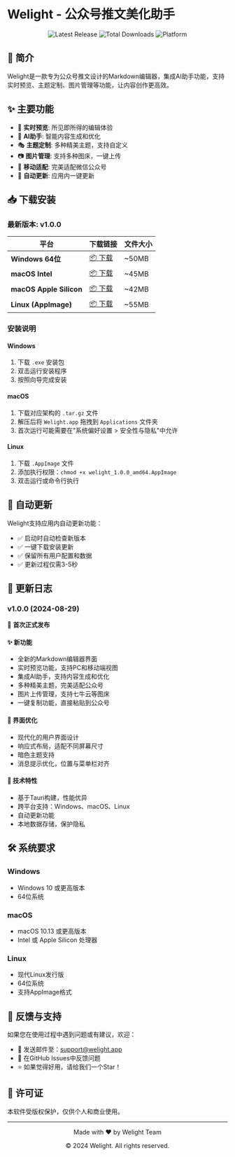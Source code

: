 # Welight - 公众号推文美化助手

<div align="center">
  <img src="https://img.shields.io/github/v/release/08820048/welight-releases?style=for-the-badge" alt="Latest Release">
  <img src="https://img.shields.io/github/downloads/08820048/welight-releases/total?style=for-the-badge" alt="Total Downloads">
  <img src="https://img.shields.io/badge/platform-Windows%20%7C%20macOS%20%7C%20Linux-lightgrey?style=for-the-badge" alt="Platform">
</div>

## 📖 简介

Welight是一款专为公众号推文设计的Markdown编辑器，集成AI助手功能，支持实时预览、主题定制、图片管理等功能，让内容创作更高效。

## ✨ 主要功能

- 🎨 **实时预览**: 所见即所得的编辑体验
- 🤖 **AI助手**: 智能内容生成和优化
- 🎭 **主题定制**: 多种精美主题，支持自定义
- 📷 **图片管理**: 支持多种图床，一键上传
- 📱 **移动适配**: 完美适配微信公众号
- 🔄 **自动更新**: 应用内一键更新

## 📥 下载安装

### 最新版本: v1.0.0

| 平台 | 下载链接 | 文件大小 |
|------|---------|---------|
| **Windows 64位** | [📦 下载](https://github.com/08820048/welight-releases/releases/latest/download/Welight_1.0.0_x64-setup.exe) | ~50MB |
| **macOS Intel** | [📦 下载](https://github.com/08820048/welight-releases/releases/latest/download/Welight_1.0.0_x64.app.tar.gz) | ~45MB |
| **macOS Apple Silicon** | [📦 下载](https://github.com/08820048/welight-releases/releases/latest/download/Welight_1.0.0_aarch64.app.tar.gz) | ~42MB |
| **Linux (AppImage)** | [📦 下载](https://github.com/08820048/welight-releases/releases/latest/download/welight_1.0.0_amd64.AppImage) | ~55MB |

### 安装说明

#### Windows
1. 下载 `.exe` 安装包
2. 双击运行安装程序
3. 按照向导完成安装

#### macOS
1. 下载对应架构的 `.tar.gz` 文件
2. 解压后将 `Welight.app` 拖拽到 `Applications` 文件夹
3. 首次运行可能需要在"系统偏好设置 > 安全性与隐私"中允许

#### Linux
1. 下载 `.AppImage` 文件
2. 添加执行权限：`chmod +x welight_1.0.0_amd64.AppImage`
3. 双击运行或命令行执行

## 🔄 自动更新

Welight支持应用内自动更新功能：
- ✅ 启动时自动检查新版本
- ✅ 一键下载安装更新
- ✅ 保留所有用户配置和数据
- ✅ 更新过程仅需3-5秒

## 📝 更新日志

### v1.0.0 (2024-08-29)
🎉 **首次正式发布**

#### ✨ 新功能
- 全新的Markdown编辑器界面
- 实时预览功能，支持PC和移动端视图
- 集成AI助手，支持内容生成和优化
- 多种精美主题，完美适配公众号
- 图片上传管理，支持七牛云等图床
- 一键复制功能，直接粘贴到公众号

#### 🎨 界面优化
- 现代化的用户界面设计
- 响应式布局，适配不同屏幕尺寸
- 暗色主题支持
- 消息提示优化，位置与菜单栏对齐

#### 🔧 技术特性
- 基于Tauri构建，性能优异
- 跨平台支持：Windows、macOS、Linux
- 自动更新功能
- 本地数据存储，保护隐私

## 🛠️ 系统要求

### Windows
- Windows 10 或更高版本
- 64位系统

### macOS
- macOS 10.13 或更高版本
- Intel 或 Apple Silicon 处理器

### Linux
- 现代Linux发行版
- 64位系统
- 支持AppImage格式

## 🤝 反馈与支持

如果您在使用过程中遇到问题或有建议，欢迎：

- 📧 发送邮件至：support@welight.app
- 💬 在GitHub Issues中反馈问题
- ⭐ 如果觉得好用，请给我们一个Star！

## 📄 许可证

本软件受版权保护，仅供个人和商业使用。

---

<div align="center">
  <p>Made with ❤️ by Welight Team</p>
  <p>© 2024 Welight. All rights reserved.</p>
</div>
